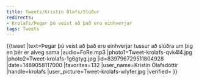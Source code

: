 ```yaml
---
title: Tweets/Kristín Ólafs/Slúður
redirects:
- Krolafs/Þegar þú veist að það eru einhverjar
tags: Tweets
---
```


{{tweet
|text=Þegar þú veist að það eru einhverjar tussur að slúðra um þig en þér er alveg sama
|audio=FoRe.mp3
|photo1=Tweet-krolafs-qvk4l4.jpg
|photo2=Tweet-krolafs-1g6gtyg.jpg
|id=839796729511804928
|date=1489058117000
|favorites=132
|user_name=Kristín Ólafsdóttir
|handle=krolafs
|user_picture=Tweet-krolafs-wlyfer.jpg
|verified=
}}

